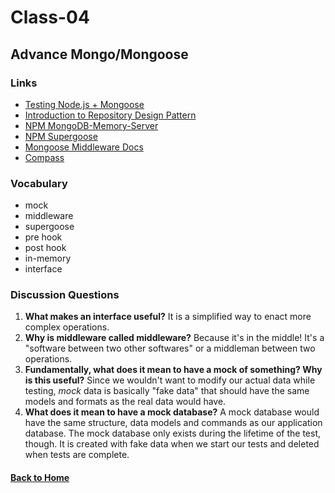 # Class-04
## Advance Mongo/Mongoose


### Links
- [Testing Node.js + Mongoose](https://dev.to/paulasantamaria/testing-node-js-mongoose-with-an-in-memory-database-32np)
- [Introduction to Repository Design Pattern](https://cubettech.com/resources/blog/introduction-to-repository-design-pattern/)
- [NPM MongoDB-Memory-Server](https://www.npmjs.com/package/mongodb-memory-server)
- [NPM Supergoose](https://www.npmjs.com/package/@code-fellows/supergoose)
- [Mongoose Middleware Docs](https://mongoosejs.com/docs/middleware.html)
- [Compass](https://www.mongodb.com/products/compass)


### Vocabulary
- mock
- middleware
- supergoose
- pre hook
- post hook
- in-memory
- interface


### Discussion Questions
1. **What makes an interface useful?** It is a simplified way to enact more complex operations.
2. **Why is middleware called middleware?** Because it's in the middle! It's a "software between two other softwares" or a middleman between two operations.
3. **Fundamentally, what does it mean to have a mock of something? Why is this useful?** Since we wouldn't want to modify our actual data while testing, _mock_ data is basically "fake data" that should have the same models and formats as the real data would have.
4. **What does it mean to have a mock database?** A mock database would have the same structure, data models and commands as our application database. The mock database only exists during the lifetime of the test, though. It is created with fake data when we start our tests and deleted when tests are complete.



#### [Back to Home](README.md)